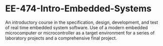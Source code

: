 # EE-474-Intro-Embedded-Systems
An introductory course in the specification, design, development, and test of real time embedded system software. Use of a modern embedded microcomputer or microcontroller as a target environment for a series of laboratory projects and a comprehensive final project.
